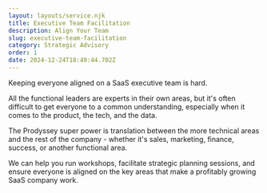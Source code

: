 ```yaml
---
layout: layouts/service.njk
title: Executive Team Facilitation
description: Align Your Team
slug: executive-team-facilitation
category: Strategic Advisory
order: 1
date: 2024-12-24T18:49:44.702Z
---
```

Keeping everyone aligned on a SaaS executive team is hard.

All the functional leaders are experts in their own areas, but it's often difficult to get everyone to a common understanding, especially when it comes to the product, the tech, and the data.

The Prodyssey super power is translation between the more technical areas and the rest of the company - whether it's sales, marketing, finance, success, or another functional area.

We can help you run workshops, facilitate strategic planning sessions, and ensure everyone is aligned on the key areas that make a profitably growing SaaS company work.
